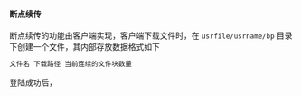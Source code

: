 
#### 断点续传
断点续传的功能由客户端实现，客户端下载文件时，在 `usrfile/usrname/bp` 目录下创建一个文件，其内部存放数据格式如下
```txt
文件名 下载路径 当前连续的文件块数量
```

登陆成功后，